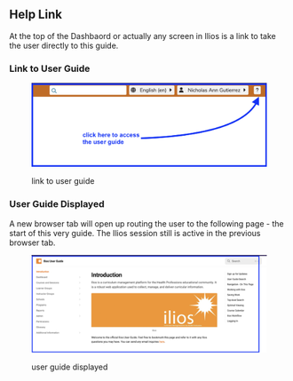 ## Help Link

At the top of the Dashbaord or actually any screen in Ilios is a link to take the user directly to this guide.

### Link to User Guide

<figure>
  <img src="../images/dashboard/user_guide_link.png" alt="link to user guide">
  <figcaption>
      <p>link to user guide</p>
  </figcaption>
</figure>

### User Guide Displayed

A new browser tab will open up routing the user to the following page - the start of this very guide. The Ilios session still is active in the previous browser tab.

<figure>
  <img src="../images/dashboard/user_guide_root.png" alt="user guide displayed">
  <figcaption>
      <p>user guide displayed</p>
  </figcaption>
</figure>